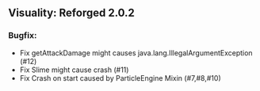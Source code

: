 ## Visuality: Reforged 2.0.2

### Bugfix:
* Fix getAttackDamage might causes java.lang.IllegalArgumentException (#12)
* Fix Slime might cause crash (#11)
* Fix Crash on start caused by ParticleEngine Mixin (#7,#8,#10)